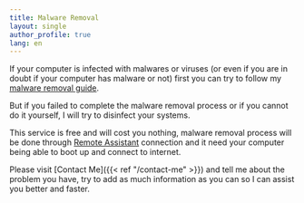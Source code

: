 ```yaml
---
title: Malware Removal
layout: single
author_profile: true
lang: en
---
```

If your computer is infected with malwares or viruses (or even if you are in doubt if your computer has malware or not) first you can try to follow my [malware removal guide](/en/knowledge-base/malware-removal/).

But if you failed to complete the malware removal process or if you cannot do it yourself, I will try to disinfect your systems.

This service is free and will cost you nothing, malware removal process will be done through [Remote Assistant](/en/services/remote-assistant/ "Remote Assistant") connection and it need your computer being able to boot up and connect to internet.

Please visit [Contact Me]({{< ref "/contact-me" >}}) and tell me about the problem you have, try to add as much information as you can so I can assist you better and faster.
